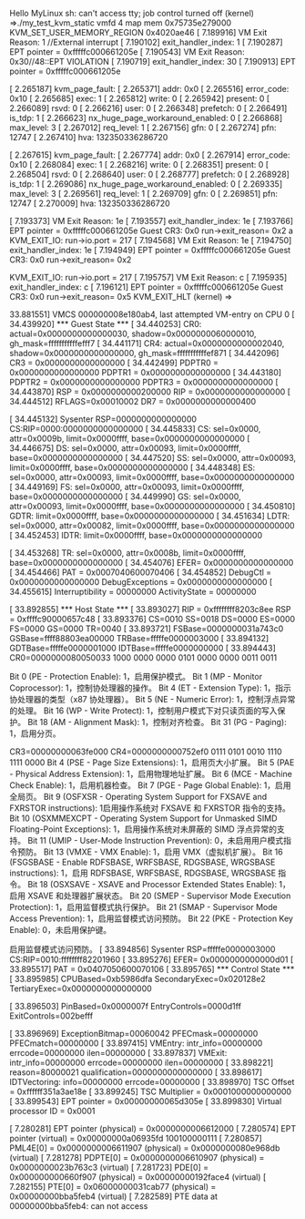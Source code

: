 
Hello MyLinux
sh: can't access tty; job control turned off
(kernel) =>./my_test_kvm_static 
vmfd 4
map mem 0x75735e279000
KVM_SET_USER_MEMORY_REGION 0x4020ae46
[    7.189916] VM Exit Reason: 1 //External interrupt
[    7.190102] exit_handler_index: 1
[    7.190287] EPT pointer = 0xfffffc000661205e
[    7.190543] VM Exit Reason: 0x30//48::EPT VIOLATION
[    7.190719] exit_handler_index: 30
[    7.190913] EPT pointer = 0xfffffc000661205e

[    2.265187] kvm_page_fault:
[    2.265371]   addr: 0x0
[    2.265516]   error_code: 0x10
[    2.265685]   exec: 1
[    2.265812]   write: 0
[    2.265942]   present: 0
[    2.266089]   rsvd: 0
[    2.266216]   user: 0
[    2.266348]   prefetch: 0
[    2.266491]   is_tdp: 1
[    2.266623]   nx_huge_page_workaround_enabled: 0
[    2.266868]   max_level: 3
[    2.267012]   req_level: 1
[    2.267156]   gfn: 0
[    2.267274]   pfn: 12747
[    2.267410]   hva: 132350336286720

[    2.267615] kvm_page_fault:
[    2.267774]   addr: 0x0
[    2.267914]   error_code: 0x10
[    2.268084]   exec: 1
[    2.268216]   write: 0
[    2.268351]   present: 0
[    2.268504]   rsvd: 0
[    2.268640]   user: 0
[    2.268777]   prefetch: 0
[    2.268928]   is_tdp: 1
[    2.269086]   nx_huge_page_workaround_enabled: 0
[    2.269335]   max_level: 3
[    2.269561]   req_level: 1
[    2.269709]   gfn: 0
[    2.269851]   pfn: 12747
[    2.270009]   hva: 132350336286720

[    7.193373] VM Exit Reason: 1e
[    7.193557] exit_handler_index: 1e
[    7.193766] EPT pointer = 0xfffffc000661205e
Guest CR3: 0x0
run->exit_reason= 0x2
a
KVM_EXIT_IO: run->io.port = 217 
[    7.194568] VM Exit Reason: 1e
[    7.194750] exit_handler_index: 1e
[    7.194949] EPT pointer = 0xfffffc000661205e
Guest CR3: 0x0
run->exit_reason= 0x2

KVM_EXIT_IO: run->io.port = 217 
[    7.195757] VM Exit Reason: c
[    7.195935] exit_handler_index: c
[    7.196121] EPT pointer = 0xfffffc000661205e
Guest CR3: 0x0
run->exit_reason= 0x5
KVM_EXIT_HLT 
(kernel) =>


   33.881551] VMCS 000000008e180ab4, last attempted VM-entry on CPU 0
[   34.439920] *** Guest State ***
[   34.440253] CR0: actual=0x0000000000000030, shadow=0x0000000060000010, gh_mask=fffffffffffefff7
[   34.441171] CR4: actual=0x0000000000002040, shadow=0x0000000000000000, gh_mask=fffffffffffef871
[   34.442096] CR3 = 0x0000000000000000
[   34.442499] PDPTR0 = 0x0000000000000000  PDPTR1 = 0x0000000000000000
[   34.443180] PDPTR2 = 0x0000000000000000  PDPTR3 = 0x0000000000000000
[   34.443870] RSP = 0x0000000000200000  RIP = 0x0000000000000000
[   34.444512] RFLAGS=0x00010002         DR7 = 0x0000000000000400

[   34.445132] Sysenter RSP=0000000000000000 CS:RIP=0000:0000000000000000
[   34.445833] CS:   sel=0x0000, attr=0x0009b, limit=0x0000ffff, base=0x0000000000000000
[   34.446675] DS:   sel=0x0000, attr=0x00093, limit=0x0000ffff, base=0x0000000000000000
[   34.447520] SS:   sel=0x0000, attr=0x00093, limit=0x0000ffff, base=0x0000000000000000
[   34.448348] ES:   sel=0x0000, attr=0x00093, limit=0x0000ffff, base=0x0000000000000000
[   34.449169] FS:   sel=0x0000, attr=0x00093, limit=0x0000ffff, base=0x0000000000000000
[   34.449990] GS:   sel=0x0000, attr=0x00093, limit=0x0000ffff, base=0x0000000000000000
[   34.450810] GDTR:                           limit=0x0000ffff, base=0x0000000000000000
[   34.451634] LDTR: sel=0x0000, attr=0x00082, limit=0x0000ffff, base=0x0000000000000000
[   34.452453] IDTR:                           limit=0x0000ffff, base=0x0000000000000000

[   34.453268] TR:   sel=0x0000, attr=0x0008b, limit=0x0000ffff, base=0x0000000000000000
[   34.454076] EFER= 0x0000000000000000
[   34.454466] PAT = 0x0007040600070406
[   34.454852] DebugCtl = 0x0000000000000000  DebugExceptions = 0x0000000000000000
[   34.455615] Interruptibility = 00000000  ActivityState = 00000000

[   33.892855] *** Host State ***
[   33.893027] RIP = 0xffffffff8203c8ee  RSP = 0xffffc90000657c48
[   33.893376] CS=0010 SS=0018 DS=0000 ES=0000 FS=0000 GS=0000 TR=0040
[   33.893721] FSBase=0000000031a743c0 GSBase=ffff88803ea00000 TRBase=fffffe0000003000
[   33.894132] GDTBase=fffffe0000001000 IDTBase=fffffe0000000000
[   33.894443] CR0=0000000080050033 1000 0000 0000 0101 0000 0000 0011 0011

Bit 0 (PE - Protection Enable): 1，启用保护模式。
Bit 1 (MP - Monitor Coprocessor): 1，控制协处理器的操作。
Bit 4 (ET - Extension Type): 1，指示协处理器的类型（x87 协处理器）。
Bit 5 (NE - Numeric Error): 1，控制浮点异常的处理。
Bit 16 (WP - Write Protect): 1，控制用户模式下对只读页面的写入保护。
Bit 18 (AM - Alignment Mask): 1，控制对齐检查。
Bit 31 (PG - Paging): 1，启用分页。

CR3=00000000063fe000 
    CR4=0000000000752ef0    0111 0101 0010 1110 1111 0000
        Bit 4 (PSE - Page Size Extensions): 1，启用页大小扩展。
        Bit 5 (PAE - Physical Address Extension): 1，启用物理地址扩展。
        Bit 6 (MCE - Machine Check Enable): 1，启用机器检查。
        Bit 7 (PGE - Page Global Enable): 1，启用全局页。
        Bit 9 (OSFXSR - Operating System Support for FXSAVE and FXRSTOR instructions): 1启用操作系统对 FXSAVE 和 FXRSTOR 指令的支持。
        Bit 10 (OSXMMEXCPT - Operating System Support for Unmasked SIMD Floating-Point Exceptions): 1，启用操作系统对未屏蔽的 SIMD 浮点异常的支持。
        Bit 11 (UMIP - User-Mode Instruction Prevention): 0，未启用用户模式指令预防。
        Bit 13 (VMXE - VMX Enable): 1，启用 VMX（虚拟机扩展）。
        Bit 16 (FSGSBASE - Enable RDFSBASE, WRFSBASE, RDGSBASE, WRGSBASE instructions): 1，启用 RDFSBASE, WRFSBASE, RDGSBASE, WRGSBASE 指令。
        Bit 18 (OSXSAVE - XSAVE and Processor Extended States Enable): 1，启用 XSAVE 和处理器扩展状态。
        Bit 20 (SMEP - Supervisor Mode Execution Protection): 1，启用监督模式执行保护。
        Bit 21 (SMAP - Supervisor Mode Access Prevention): 1，启用监督模式访问预防。
        Bit 22 (PKE - Protection Key Enable): 0，未启用保护键。

启用监督模式访问预防。
[   33.894856] Sysenter RSP=fffffe0000003000 CS:RIP=0010:ffffffff82201960
[   33.895276] EFER= 0x0000000000000d01
[   33.895517] PAT = 0x0407050600070106
[   33.895765] *** Control State ***
[   33.895985] CPUBased=0xb5986dfa SecondaryExec=0x020128e2 TertiaryExec=0x0000000000000000


[   33.896503] PinBased=0x0000007f EntryControls=0000d1ff ExitControls=002befff

[   33.896969] ExceptionBitmap=00060042 PFECmask=00000000 PFECmatch=00000000
[   33.897415] VMEntry: intr_info=00000000 errcode=00000000 ilen=00000000
[   33.897837] VMExit: intr_info=00000000 errcode=00000000 ilen=00000000
[   33.898221]         reason=80000021 qualification=0000000000000000
[   33.898617] IDTVectoring: info=00000000 errcode=00000000
[   33.898970] TSC Offset = 0xffffff351a3ae18e
[   33.899245] TSC Multiplier = 0x0001000000000000
[   33.899543] EPT pointer = 0x00000000065d305e
[   33.899830] Virtual processor ID = 0x0001


[    7.280281] EPT pointer (physical) = 0x0000000006612000
[    7.280574] EPT pointer (virtual) = 0x00000000a06935fd
 100100000111
[    7.280857] PML4E[0] = 0x0000000006611907 (physical) = 0x0000000080e968db (virtual)
[    7.281278]   PDPTE[0] = 0x0000000006610907 (physical) = 0x0000000023b763c3 (virtual)
[    7.281723]     PDE[0] = 0x000000000660f907 (physical) = 0x00000000192face4 (virtual)
[    7.282155]       PTE[0] = 0x06000000031cab77 (physical) = 0x00000000bba5feb4 (virtual)
[    7.282589]         PTE data at 00000000bba5feb4: can not access
